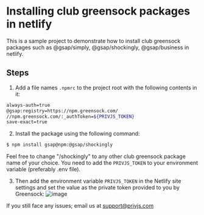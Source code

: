 # Installing club greensock packages in netlify

This is a sample project to demonstrate how to install club greensock packages such as @gsap/simply, @gsap/shockingly, @gsap/business in netlify.

## Steps

1. Add a file names `.npmrc` to the project root with the following contents in it:

```bash
always-auth=true
@gsap:registry=https://npm.greensock.com/
//npm.greensock.com/:_authToken=${PRIVJS_TOKEN}
save-exact=true
```
2. Install the package using the following command:
```bash
$ npm install gsap@npm:@gsap/shockingly
```
Feel free to change "/shockingly" to any other club greensock package name of your choice. You need to add the `PRIVJS_TOKEN` to your environment variable (preferably .env file).

3. Then add the environment variable `PRIVJS_TOKEN` in the Netlify site settings and set the value as the private token provided to you by Greensock:
![image](https://user-images.githubusercontent.com/24790143/146558673-4be612b8-7e98-474a-9b80-a9726c0df96c.png)

If you still face any issues; email us at support@privjs.com
